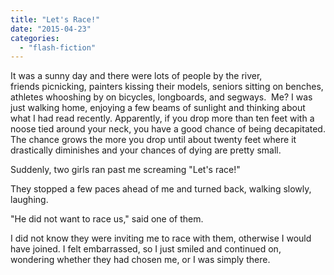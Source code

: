 ```yaml
---
title: "Let's Race!"
date: "2015-04-23"
categories: 
  - "flash-fiction"
---
```


It was a sunny day and there were lots of people by the river, friends picnicking, painters kissing their models, seniors sitting on benches, athletes whooshing by on bicycles, longboards, and segways.  Me? I was just walking home, enjoying a few beams of sunlight and thinking about what I had read recently. Apparently, if you drop more than ten feet with a noose tied around your neck, you have a good chance of being decapitated. The chance grows the more you drop until about twenty feet where it drastically diminishes and your chances of dying are pretty small.

Suddenly, two girls ran past me screaming "Let's race!"

They stopped a few paces ahead of me and turned back, walking slowly, laughing.

"He did not want to race us," said one of them.

I did not know they were inviting me to race with them, otherwise I would have joined. I felt embarrassed, so I just smiled and continued on, wondering whether they had chosen me, or I was simply there.
